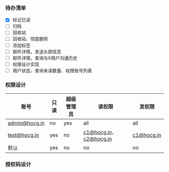 ### 待办清单

- [x] 标记已读
- [ ] 归档
- [ ] 回收站
- [ ] 回收站、彻底删除
- [ ] 添加标签
- [ ] 邮件详情，发送头部信息
- [ ] 邮件详情，查询与X用户沟通历史
- [ ] 权限设计实现
- [ ] 用户状态，查询未读数量、权限账号列表

### 权限设计

| 账号            | 只读  | 超级管理员 | 读权限                   | 发权限        |
|---------------|-----|-------|-----------------------|------------|
| admin@hocg.in | no  | yes   | all                   | all        |
| test@hocg.in  | yes | no    | c1@hocg.in、c2@hocg.in | c1@hocg.in |
| 默认            | yes | no    | no                    | no         |

### 授权码设计

